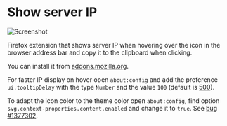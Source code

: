 # Show server IP

![Screenshot](https://addons.cdn.mozilla.net/user-media/previews/full/229/229056.png)

Firefox extension that shows server IP when hovering over the icon in the browser address bar and copy it to the clipboard when clicking.

You can install it from [addons.mozilla.org](https://addons.mozilla.org/firefox/addon/show-server-ip-in-address-bar/).

For faster IP display on hover open `about:config` and add the preference `ui.tooltipDelay` with the type `Number` and the value `100` (default is [500](https://developer.mozilla.org/en-US/docs/Mozilla/Preferences/Preference_reference/ui.tooltipDelay)).

To adapt the icon color to the theme color open `about:config`, find option `svg.context-properties.content.enabled` and change it to `true`. See [bug #1377302](https://bugzilla.mozilla.org/show_bug.cgi?id=1377302).

